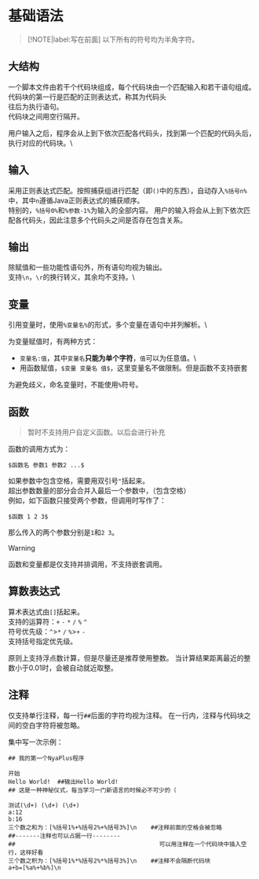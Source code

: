 # 基础语法
> [!NOTE|label:写在前面]
> 以下所有的符号均为半角字符。
## 大结构
一个脚本文件由若干个代码块组成，每个代码块由一个匹配输入和若干语句组成。\
代码块的第一行是匹配的正则表达式，称其为代码头\
往后为执行语句。\
代码块之间用空行隔开。

用户输入之后，程序会从上到下依次匹配各代码头，找到第一个匹配的代码头后，执行对应的代码块。\

## 输入
采用正则表达式匹配。按照捕获组进行匹配（即`()`中的东西），自动存入`%括号n%`中，其中`n`遵循Java正则表达式的捕获顺序。\
特别的，`%括号0%`和`%参数-1%`为输入的全部内容。
用户的输入将会从上到下依次匹配各代码头，因此注意多个代码头之间是否存在包含关系。

## 输出
除赋值和一些功能性语句外，所有语句均视为输出。\
支持`\n`，`\r`的换行转义，其余均不支持。\

## 变量
引用变量时，使用`%变量名%`的形式，多个变量在语句中并列解析。\

为变量赋值时，有两种方式：

- `变量名:值`，其中`变量名`**只能为单个字符**，`值`可以为任意值。\
- 用函数赋值，`$变量 变量名 值$`，这里变量名不做限制。但是函数不支持嵌套

为避免歧义，命名变量时，不能使用`%`符号。

## 函数
> 暂时不支持用户自定义函数。以后会进行补充

函数的调用方式为：
```
$函数名 参数1 参数2 ...$
```
如果参数中包含空格，需要用双引号`"`括起来。\
超出参数数量的部分会合并入最后一个参数中，（包含空格）\
例如，如下函数只接受两个参数，但调用时写作了：
```
$函数 1 2 3$
```
那么传入的两个参数分别是`1`和`2 3`。

> [!WARNING]
> 函数和变量都是仅支持并排调用，不支持嵌套调用。

## 算数表达式
算术表达式由`[]`括起来。\
支持的运算符：`+` `-` `*` `/` `%` `^`\
符号优先级：`^`>`*` `/` `%`>`+` `-`\
支持括号指定优先级。

原则上支持浮点数计算，但是尽量还是推荐使用整数。
当计算结果距离最近的整数小于0.01时，会被自动就近取整。

## 注释
仅支持单行注释，每一行`##`后面的字符均视为注释。
在一行内，注释与代码块之间的空白字符将被忽略。


集中写一次示例：
```
## 我的第一个NyaPlus程序

开始
Hello World!  ##输出Hello World!
## 这是一种神秘仪式，每当学习一门新语言的时候必不可少的（

测试(\d+) (\d+) (\d+)
a:12
b:16
三个数之和为：[%括号1%+%括号2%+%括号3%]\n    ##注释前面的空格会被忽略
##-------注释也可以占据一行--------
##                                         可以用注释在一个代码块中插入空行，这样好看
三个数之积为：[%括号1%*%括号2%*%括号3%]\n    ##注释不会隔断代码块
a+b=[%a%+%b%]\n
```






